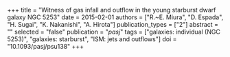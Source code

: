 +++
title = "Witness of gas infall and outflow in the young starburst dwarf galaxy NGC 5253"
date = 2015-02-01
authors = ["R.~E. Miura", "D. Espada", "H. Sugai", "K. Nakanishi", "A. Hirota"]
publication_types = ["2"]
abstract = ""
selected = "false"
publication = "*pasj*"
tags = ["galaxies: individual (NGC 5253)", "galaxies: starburst", "ISM: jets and outflows"]
doi = "10.1093/pasj/psu138"
+++

